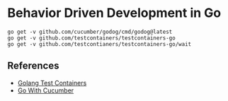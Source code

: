 # Behavior Driven Development in Go

```Shell
go get -v github.com/cucumber/godog/cmd/godog@latest
go get -v github.com/testcontainers/testcontainers-go
go get -v github.com/testcontianers/testcontainers-go/wait
```


## References

- [Golang Test Containers](https://golang.testcontainers.org/)
- [Go With Cucumber](https://medium.com/tiket-com/go-with-cucumber-an-introduction-for-bdd-style-integration-testing-7aca2f2879e4)
